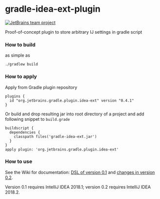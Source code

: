 # gradle-idea-ext-plugin

[![JetBrains team project](http://jb.gg/badges/team.svg)](https://confluence.jetbrains.com/display/ALL/JetBrains+on+GitHub)

Proof-of-concept plugin to store arbitrary IJ settings in gradle script

### How to build

as simple as

    ./gradlew build

### How to apply

Apply from Gradle plugin repository

    plugins {
      id "org.jetbrains.gradle.plugin.idea-ext" version "0.4.1"
    }

Or build and drop resulting jar into root directory of a project and add following snippet to `build.grade`

    buildscript {
      dependencies {
        classpath files('gradle-idea-ext.jar')
      }
    }
    apply plugin: 'org.jetbrains.gradle.plugin.idea-ext'

### How to use

See the Wiki for documentation: [DSL of version 0.1](https://github.com/JetBrains/gradle-idea-ext-plugin/wiki/DSL-spec-v.-0.1) and [changes in version 0.2](https://github.com/JetBrains/gradle-idea-ext-plugin/wiki/Change-log-DSL-v0.2).

Version 0.1 requires IntelliJ IDEA 2018.1; version 0.2 requires IntelliJ IDEA 2018.2.
